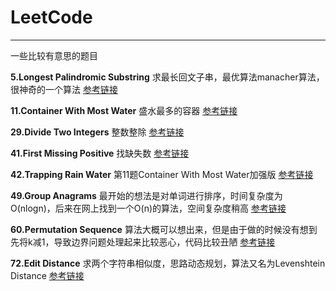 # LeetCode
---
一些比较有意思的题目

**5.Longest Palindromic Substring**
求最长回文子串，最优算法manacher算法，很神奇的一个算法
[参考链接](http://blog.csdn.net/coco56181712/article/details/76271790)

**11.Container With Most Water**
盛水最多的容器
[参考链接](https://segmentfault.com/a/1190000008824222)

**29.Divide Two Integers**
整数整除
[参考链接](https://segmentfault.com/a/1190000003903492)

**41.First Missing Positive**
找缺失数
[参考链接](https://segmentfault.com/a/1190000003488849)

**42.Trapping Rain Water**
第11题Container With Most Water加强版
[参考链接](https://segmentfault.com/a/1190000004594606)

**49.Group Anagrams**
最开始的想法是对单词进行排序，时间复杂度为O(nlogn)，后来在网上找到一个O(n)的算法，空间复杂度稍高
[参考链接](https://www.cnblogs.com/jdneo/p/5291304.html)

**60.Permutation Sequence**
算法大概可以想出来，但是由于做的时候没有想到先将k减1，导致边界问题处理起来比较恶心，代码比较丑陋
[参考链接](https://www.cnblogs.com/grandyang/p/4358678.html)

**72.Edit Distance**
求两个字符串相似度，思路动态规划，算法又名为Levenshtein Distance
[参考链接](http://blog.csdn.net/pipisorry/article/details/46383947)
